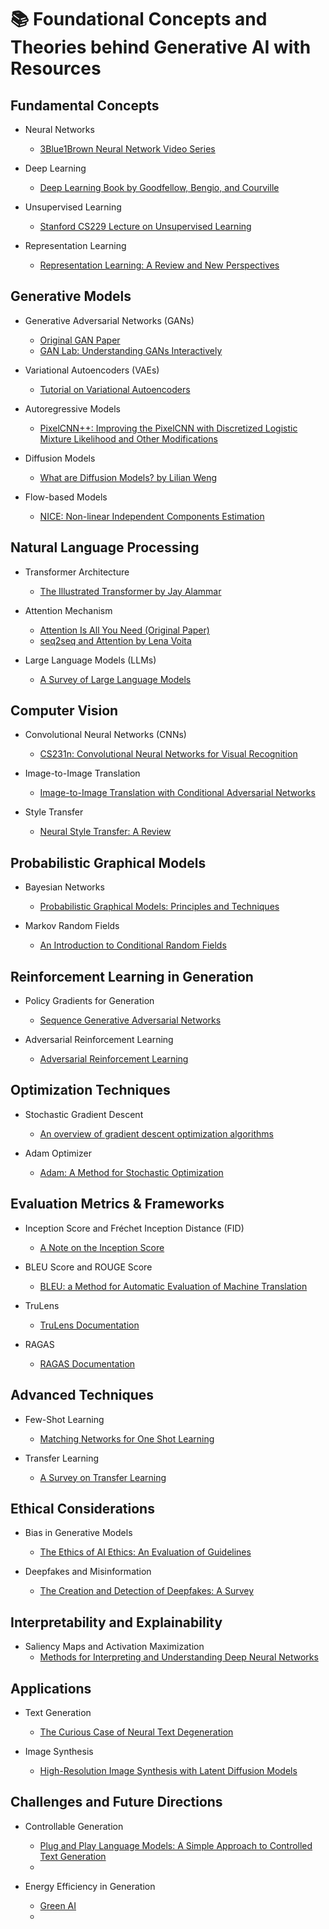 # 📚 Foundational Concepts and Theories behind Generative AI with Resources

## Fundamental Concepts

- Neural Networks
  - [3Blue1Brown Neural Network Video Series](https://www.youtube.com/playlist?list=PLZHQObOWTQDNU6R1_67000Dx_ZCJB-3pi)

- Deep Learning
  - [Deep Learning Book by Goodfellow, Bengio, and Courville](https://www.deeplearningbook.org/)

- Unsupervised Learning
  - [Stanford CS229 Lecture on Unsupervised Learning](https://www.youtube.com/watch?v=QvuQH4_05LI)

- Representation Learning
  - [Representation Learning: A Review and New Perspectives](https://arxiv.org/abs/1206.5538)


## Generative Models

- Generative Adversarial Networks (GANs)
  - [Original GAN Paper](https://arxiv.org/abs/1406.2661)
  - [GAN Lab: Understanding GANs Interactively](https://poloclub.github.io/ganlab/)

- Variational Autoencoders (VAEs)
  - [Tutorial on Variational Autoencoders](https://arxiv.org/abs/1606.05908)

- Autoregressive Models
  - [PixelCNN++: Improving the PixelCNN with Discretized Logistic Mixture Likelihood and Other Modifications](https://arxiv.org/abs/1701.05517)

- Diffusion Models
  - [What are Diffusion Models? by Lilian Weng](https://lilianweng.github.io/posts/2021-07-11-diffusion-models/)

- Flow-based Models
  - [NICE: Non-linear Independent Components Estimation](https://arxiv.org/abs/1410.8516)


## Natural Language Processing

- Transformer Architecture
  - [The Illustrated Transformer by Jay Alammar](https://jalammar.github.io/illustrated-transformer/)

- Attention Mechanism
  - [Attention Is All You Need (Original Paper)](https://arxiv.org/abs/1706.03762)
  - [seq2seq and Attention by Lena Voita](https://lena-voita.github.io/nlp_course/seq2seq_and_attention.html#main_content)

- Large Language Models (LLMs)
  - [A Survey of Large Language Models](https://arxiv.org/abs/2303.18223)


## Computer Vision

- Convolutional Neural Networks (CNNs)
  - [CS231n: Convolutional Neural Networks for Visual Recognition](http://cs231n.stanford.edu/)

- Image-to-Image Translation
  - [Image-to-Image Translation with Conditional Adversarial Networks](https://arxiv.org/abs/1611.07004)

- Style Transfer
  - [Neural Style Transfer: A Review](https://arxiv.org/abs/1705.04058)


## Probabilistic Graphical Models

- Bayesian Networks
  - [Probabilistic Graphical Models: Principles and Techniques](https://mitpress.mit.edu/books/probabilistic-graphical-models)

- Markov Random Fields
  - [An Introduction to Conditional Random Fields](https://arxiv.org/abs/1011.4088)


## Reinforcement Learning in Generation

- Policy Gradients for Generation
  - [Sequence Generative Adversarial Networks](https://arxiv.org/abs/1609.05473)

- Adversarial Reinforcement Learning
  - [Adversarial Reinforcement Learning](https://arxiv.org/abs/1706.02275)


## Optimization Techniques

- Stochastic Gradient Descent
  - [An overview of gradient descent optimization algorithms](https://arxiv.org/abs/1609.04747)

- Adam Optimizer
  - [Adam: A Method for Stochastic Optimization](https://arxiv.org/abs/1412.6980)


## Evaluation Metrics & Frameworks

- Inception Score and Fréchet Inception Distance (FID)
  - [A Note on the Inception Score](https://arxiv.org/abs/1801.01973)

- BLEU Score and ROUGE Score
  - [BLEU: a Method for Automatic Evaluation of Machine Translation](https://www.aclweb.org/anthology/P02-1040.pdf)

- TruLens
  - [TruLens Documentation](https://www.trulens.org/trulens/getting_started/)
 
- RAGAS
  - [RAGAS Documentation](https://docs.ragas.io/en/latest/getstarted/index.html)


## Advanced Techniques

- Few-Shot Learning
  - [Matching Networks for One Shot Learning](https://arxiv.org/abs/1606.04080)

- Transfer Learning
  - [A Survey on Transfer Learning](https://www.cse.ust.hk/~qyang/Docs/2009/tkde_transfer_learning.pdf)


## Ethical Considerations

- Bias in Generative Models
  - [The Ethics of AI Ethics: An Evaluation of Guidelines](https://link.springer.com/article/10.1007/s11023-020-09517-8)

- Deepfakes and Misinformation
  - [The Creation and Detection of Deepfakes: A Survey](https://arxiv.org/abs/2004.11138)


## Interpretability and Explainability

- Saliency Maps and Activation Maximization
  - [Methods for Interpreting and Understanding Deep Neural Networks](https://arxiv.org/abs/1706.07979)


## Applications

- Text Generation
  - [The Curious Case of Neural Text Degeneration](https://arxiv.org/abs/1904.09751)

- Image Synthesis
  - [High-Resolution Image Synthesis with Latent Diffusion Models](https://arxiv.org/abs/2112.10752)


## Challenges and Future Directions

- Controllable Generation
  - [Plug and Play Language Models: A Simple Approach to Controlled Text Generation](https://arxiv.org/abs/1912.02164)
  - 

- Energy Efficiency in Generation
  - [Green AI](https://arxiv.org/abs/1907.10597)
  - 

